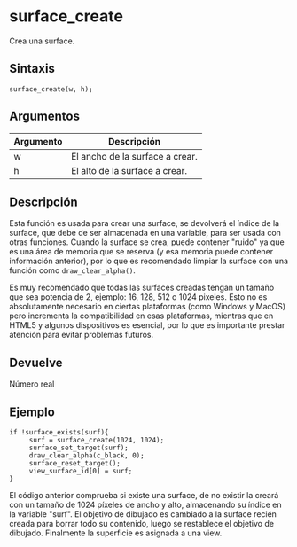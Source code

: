 # surface_create

Crea una surface.

## Sintaxis

  
```gml  
surface_create(w, h);  
```  

## Argumentos

Argumento|Descripción|  
---|---|  
w|El ancho de la surface a crear.|  
h|El alto de la surface a crear.|  

## Descripción

Esta función es usada para crear una surface, se devolverá el índice de la surface, que debe de ser almacenada en una variable, para ser usada con otras funciones. Cuando la surface se crea, puede contener "ruido" ya que es una área de memoria que se reserva (y esa memoria puede contener información anterior), por lo que es recomendado limpiar la surface con una función como `draw_clear_alpha()`.  
  
Es muy recomendado que todas las surfaces creadas tengan un tamaño que sea potencia de 2, ejemplo: 16, 128, 512 o 1024 pixeles. Esto no es absolutamente necesario en ciertas plataformas (como Windows y MacOS) pero incrementa la compatibilidad en esas plataformas, mientras que en HTML5 y algunos dispositivos es esencial, por lo que es importante prestar atención para evitar problemas futuros.

## Devuelve

Número real

## Ejemplo

  
```gml  
if !surface_exists(surf){  
     surf = surface_create(1024, 1024);  
     surface_set_target(surf);  
     draw_clear_alpha(c_black, 0);  
     surface_reset_target();  
     view_surface_id[0] = surf;  
}  
```  
El código anterior comprueba si existe una surface, de no existir la creará con un tamaño de 1024 píxeles de ancho y alto, almacenando su índice en la variable "surf". El objetivo de dibujado es cambiado a la surface recién creada para borrar todo su contenido, luego se restablece el objetivo de dibujado. Finalmente la superficie es asignada a una view.